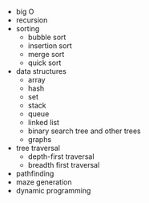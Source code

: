 - big O
- recursion
- sorting
  - bubble sort
  - insertion sort
  - merge sort
  - quick sort
- data structures
  - array
  - hash
  - set
  - stack
  - queue
  - linked list
  - binary search tree and other trees
  - graphs
- tree traversal
  - depth-first traversal
  - breadth first traversal
- pathfinding
- maze generation
- dynamic programming
